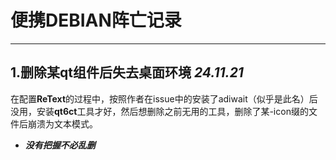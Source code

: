 # 便携DEBIAN阵亡记录
*** 
## 1.删除某qt组件后失去桌面环境 *24.11.21*
在配置**ReText**的过程中，按照作者在issue中的安装了adiwait（似乎是此名）后没用，安装**qt6ct**工具才好，然后想删除之前无用的工具，删除了某-icon缀的文件后崩溃为文本模式。 

- ***没有把握不必乱删***